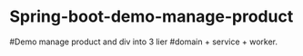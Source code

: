 # Spring-boot-demo-manage-product
#Demo manage product and div into 3 lier
#domain + service + worker.
